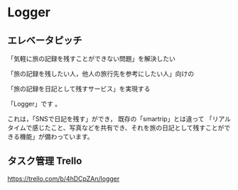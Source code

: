 # Logger
## エレベータピッチ
「気軽に旅の記録を残すことができない問題」を解決したい 

「旅の記録を残したい人，他人の旅行先を参考にしたい人」向けの 

「旅の記録を日記として残すサービス」を実現する 

「Logger」です 。

これは，「SNSで日記を残す」ができ，
既存の「smartrip」とは違って 「リアルタイムで感じたこと、写真などを共有でき、それを旅の日記として残すことができる機能」が備わっています。 

## タスク管理 Trello

https://trello.com/b/4hDCpZAn/logger


